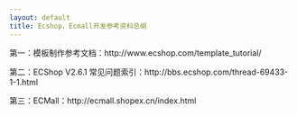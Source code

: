 ```yaml
---
layout: default
title: Ecshop，Ecmall开发参考资料总纲
---
```

<p>
第一：模板制作参考文档：http://www.ecshop.com/template_tutorial/
</p>
<p>
第二：ECShop V2.6.1 常见问题索引：http://bbs.ecshop.com/thread-69433-1-1.html
</p>
<p>
第三：ECMall：http://ecmall.shopex.cn/index.html
</p>